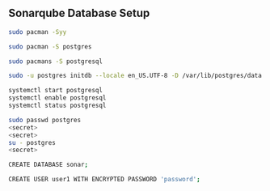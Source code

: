 
## Sonarqube Database Setup

```bash
sudo pacman -Syy
```

```bash
sudo pacman -S postgres
```

```bash
sudo pacmans -S postgresql
```

```bash
sudo -u postgres initdb --locale en_US.UTF-8 -D /var/lib/postgres/data
```

```bash
systemctl start postgresql
systemctl enable postgresql
systemctl status postgresql
```

```bash
sudo passwd postgres
<secret>
<secret>
su - postgres
<secret>
```

```bash
CREATE DATABASE sonar;
```

```bash
CREATE USER user1 WITH ENCRYPTED PASSWORD 'password';
```
